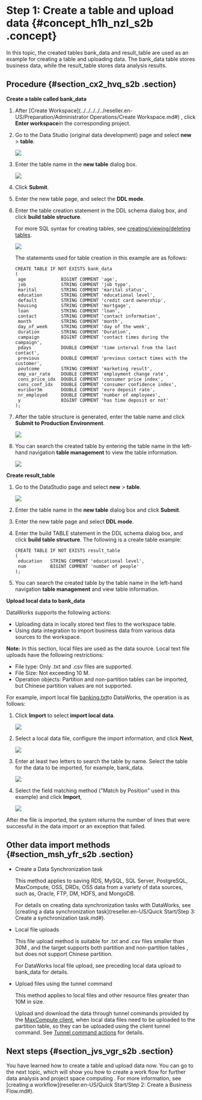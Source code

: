 # Step 1: Create a table and upload data {#concept_h1h_nzl_s2b .concept}

In this topic, the created tables bank\_data and result\_table are used as an example for creating a table and uploading data. The bank\_data table stores business data, while the result\_table stores data analysis results.

## Procedure {#section_cx2_hvq_s2b .section}

**Create a table called bank\_data**

1.  After [Create Workspace](../../../../../reseller.en-US/Preparation/Administrator Operations/Create Workspace.md#) , click **Enter workspace**in the corresponding project.
2.  Go to the Data Studio \(original data development\) page and select **new** \> **table**.

    ![](http://static-aliyun-doc.oss-cn-hangzhou.aliyuncs.com/assets/img/16180/15480557148972_en-US.png)

3.  Enter the table name in the **new table** dialog box.

    ![](http://static-aliyun-doc.oss-cn-hangzhou.aliyuncs.com/assets/img/16180/15480557148973_en-US.png)

4.  Click **Submit**.
5.  Enter the new table page, and select the **DDL mode**.
6.  Enter the table creation statement in the DDL schema dialog box, and click **build table structure**.

    For more SQL syntax for creating tables, see [creating/viewing/deleting tables](https://www.alibabacloud.com/help/doc-detail/27808.htm).

    ![](http://static-aliyun-doc.oss-cn-hangzhou.aliyuncs.com/assets/img/16180/15480557148974_en-US.png)

    The statements used for table creation in this example are as follows:

    ```
    CREATE TABLE IF NOT EXISTS bank_data
    (
     age             BIGINT COMMENT 'age',
     job             STRING COMMENT 'job type',
     marital         STRING COMMENT 'marital status',
     education       STRING COMMENT 'educational level',
     default         STRING COMMENT 'credit card ownership',
     housing         STRING COMMENT 'mortgage',
     loan            STRING COMMENT 'loan',
     contact         STRING COMMENT 'contact information',
     month           STRING COMMENT 'month',
     day_of_week     STRING COMMENT 'day of the week',
     duration        STRING COMMENT 'Duration',
     campaign        BIGINT COMMENT 'contact times during the campaign',
     pdays           DOUBLE COMMENT 'time interval from the last contact',
     previous        DOUBLE COMMENT 'previous contact times with the customer',
     poutcome        STRING COMMENT 'marketing result',
     emp_var_rate    DOUBLE COMMENT 'employment change rate',
     cons_price_idx  DOUBLE COMMENT 'consumer price index',
     cons_conf_idx   DOUBLE COMMENT 'consumer confidence index',
     euribor3m       DOUBLE COMMENT 'euro deposit rate',
     nr_employed     DOUBLE COMMENT 'number of employees',
     y               BIGINT COMMENT 'has time deposit or not'
    );
    ```

7.  After the table structure is generated, enter the table name and click **Submit to Production Environment**.

    ![](http://static-aliyun-doc.oss-cn-hangzhou.aliyuncs.com/assets/img/16180/15480557148976_en-US.png)

8.  You can search the created table by entering the table name in the left-hand navigation **table management** to view the table information.

    ![](http://static-aliyun-doc.oss-cn-hangzhou.aliyuncs.com/assets/img/16180/15480557148977_en-US.png)


**Create result\_table**

1.  Go to the DataStudio page and select **new** \> **table**.

    ![](http://static-aliyun-doc.oss-cn-hangzhou.aliyuncs.com/assets/img/16180/15480557148972_en-US.png)

2.  Enter the table name in the **new table** dialog box and click **Submit**.
3.  Enter the new table page and select **DDL mode**.
4.  Enter the build TABLE statement in the DDL schema dialog box, and click **build table structure**. The following is a create table example:

    ```
    CREATE TABLE IF NOT EXISTS result_table
    (  
     education   STRING COMMENT 'educational level',
     num         BIGINT COMMENT 'number of people'
    );
    ```

5.  You can search the created table by the table name in the left-hand navigation **table management** and view table information.

**Upload local data to bank\_data**

DataWorks supports the following actions:

-   Uploading data in locally stored text files to the workspace table.
-   Using data integration to import business data from various data sources to the workspace.

**Note:** In this section, local files are used as the data source. Local text file uploads have the following restrictions:

-   File type: Only .txt and .csv files are supported.
-   File Size: Not exceeding 10 M.
-   Operation objects: Partition and non-partition tables can be imported, but Chinese partition values are not supported.

For example, import local file [banking.txt](https://docs-aliyun.cn-hangzhou.oss.aliyun-inc.com/cn/shujia/0.2.00/assets/pic/data-develop/banking.txt)to DataWorks, the operation is as follows:

1.  Click **Import** to select **import local data**.

    ![](http://static-aliyun-doc.oss-cn-hangzhou.aliyuncs.com/assets/img/16180/15480557148978_en-US.png)

2.  Select a local data file, configure the import information, and click **Next**,

    ![](http://static-aliyun-doc.oss-cn-hangzhou.aliyuncs.com/assets/img/16180/15480557148979_en-US.png)

3.  Enter at least two letters to search the table by name. Select the table for the data to be imported, for example, bank\_data.

    ![](http://static-aliyun-doc.oss-cn-hangzhou.aliyuncs.com/assets/img/16180/15480557148980_en-US.png)

4.  Select the field matching method \("Match by Position" used in this example\) and click **Import**,

    ![](http://static-aliyun-doc.oss-cn-hangzhou.aliyuncs.com/assets/img/16180/15480557148981_en-US.png)


After the file is imported, the system returns the number of lines that were successful in the data import or an exception that failed.

## Other data import methods {#section_msh_yfr_s2b .section}

-   Create a Data Synchronization task

    This method applies to saving RDS, MySQL, SQL Server, PostgreSQL, MaxCompute, OSS, DRDs, OSS data from a variety of data sources, such as, Oracle, FTP, DM, HDFS, and MongoDB.

    For details on creating data synchronization tasks with DataWorks, see [creating a data synchronization task](reseller.en-US/Quick Start/Step 3: Create a synchronization task.md#).

-   Local file uploads

    This file upload method is suitable for .txt and .csv files smaller than 30M , and the target supports both partition and non-partition tables , but does not support Chinese partition.

    For DataWorks local file upload, see preceding local data upload to bank\_data for details.

-   Upload files using the tunnel command

    This method applies to local files and other resource files greater than 10M in size.

    Upload and download the data through tunnel commands provided by the [MaxCompute client](https://www.alibabacloud.com/help/doc-detail/27971.htm), when local data files need to be uploaded to the partition table, so they can be uploaded using the client tunnel command. See [Tunnel command actions](https://www.alibabacloud.com/help/doc-detail/27833.htm) for details.


## Next steps {#section_jvs_vgr_s2b .section}

You have learned how to create a table and upload data now. You can go to the next topic, which will show you how to create a work flow for further data analysis and project space computing . For more information, see [creating a workflow](reseller.en-US/Quick Start/Step 2: Create a Business Flow.md#).


